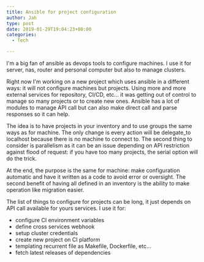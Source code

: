 ```yaml
---
title: Ansible for project configuration
author: Jah
type: post
date: 2019-01-29T19:04:23+00:00
categories:
  - Tech

---
```


I'm a big fan of ansible as devops tools to configure machines. I use it for server, nas, router and personal computer but also to manage clusters.

Right now I'm working on a new project which uses ansible in a different ways: it will not configure machines but projects.
Using more and more external services for repository, CI/CD, etc... it was getting out of control to manage so many projects or to create new ones. Ansible has a lot of modules to manage API call but can also make direct call and parse responses so it can help.

The idea is to have projects in your inventory and to use groups the same ways as for machine.
The only change is every action will be delegate_to localhost because there is no machine to connect to. The second thing to consider is parallelism as it can be an issue depending on API restriction against flood of request: if you have too many projects, the serial option will do the trick.

At the end, the purpose is the same for machine: make configuration automatic and have it written as a code to avoid error or oversight. The second benefit of having all defined in an inventory is the ability to make operation like migration easier.

The list of things to configure for projects can be long, it just depends on API call available for yours services. I use it for:

* configure CI environment variables
* define cross services webhook
* setup cluster credentials
* create new project on CI platform
* templating recurrent file as Makefile, Dockerfile, etc...
* fetch latest releases of dependencies

